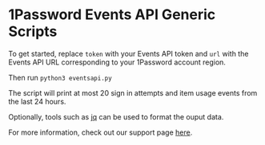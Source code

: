 # 1Password Events API Generic Scripts

To get started, replace `token` with your Events API token and `url` with the Events API URL corresponding to your 1Password account region.

Then run `python3 eventsapi.py`

The script will print at most 20 sign in attempts and item usage events from the last 24 hours.

Optionally, tools such as [jq](https://stedolan.github.io/jq/) can be used to format the ouput data.

For more information, check out our support page [here](https://support.1password.com/events-reporting/).
